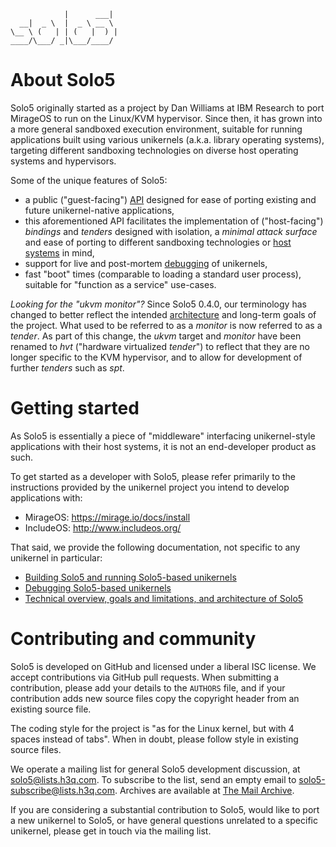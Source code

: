                 |      ___|
      __|  _ \  |  _ \ __ \
    \__ \ (   | | (   |  ) |
    ____/\___/ _|\___/____/

# About Solo5

Solo5 originally started as a project by Dan Williams at IBM Research to port
MirageOS to run on the Linux/KVM hypervisor. Since then, it has grown into a
more general sandboxed execution environment, suitable for running applications
built using various unikernels (a.k.a. library operating systems), targeting
different sandboxing technologies on diverse host operating systems and
hypervisors.

Some of the unique features of Solo5:

- a public ("guest-facing") [API](include/solo5.h) designed for ease of
  porting existing and future unikernel-native applications,
- this aforementioned API facilitates the implementation of ("host-facing")
  _bindings_ and _tenders_ designed with isolation, a _minimal attack surface_
  and ease of porting to different sandboxing technologies or
  [host systems](docs/building.md#supported-targets) in mind,
- support for live and post-mortem [debugging](docs/debugging.md) of unikernels,
- fast "boot" times (comparable to loading a standard user process), suitable
  for "function as a service" use-cases.

_Looking for the "ukvm monitor"?_ Since Solo5 0.4.0, our terminology has
changed to better reflect the intended [architecture](docs/architecture.md) and
long-term goals of the project.  What used to be referred to as a _monitor_ is
now referred to as a _tender_. As part of this change, the _ukvm_ target and
_monitor_ have been renamed to _hvt_ ("hardware virtualized _tender_") to
reflect that they are no longer specific to the KVM hypervisor, and to allow
for development of further _tenders_ such as _spt_.

# Getting started

As Solo5 is essentially a piece of "middleware" interfacing unikernel-style
applications with their host systems, it is not an end-developer product as
such.

To get started as a developer with Solo5, please refer primarily to the
instructions provided by the unikernel project you intend to develop
applications with:

- MirageOS: https://mirage.io/docs/install
- IncludeOS: http://www.includeos.org/

That said, we provide the following documentation, not specific to any
unikernel in particular:

- [Building Solo5 and running Solo5-based unikernels](docs/building.md)
- [Debugging Solo5-based unikernels](docs/debugging.md)
- [Technical overview, goals and limitations, and architecture of Solo5](docs/architecture.md)

# Contributing and community

Solo5 is developed on GitHub and licensed under a liberal ISC license. We
accept contributions via GitHub pull requests. When submitting a contribution,
please add your details to the `AUTHORS` file, and if your contribution adds
new source files copy the copyright header from an existing source file.

The coding style for the project is "as for the Linux kernel, but with 4
spaces instead of tabs". When in doubt, please follow style in existing source
files.

We operate a mailing list for general Solo5 development discussion, at
solo5@lists.h3q.com. To subscribe to the list, send an empty email to
solo5-subscribe@lists.h3q.com. Archives are available at [The Mail
Archive](https://www.mail-archive.com/solo5@lists.h3q.com/).

If you are considering a substantial contribution to Solo5, would like to port
a new unikernel to Solo5, or have general questions unrelated to a specific
unikernel, please get in touch via the mailing list.
